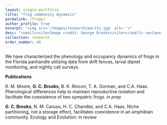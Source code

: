 ```yaml
---
layout: single-portfolio
title: "frog community dynamics"
permalink: /frogs/
author_profile: true
excerpt: "<img src='/images/research/parity.jpg' alt=''>"
desc: "<small><cite>Image credit: George Brooks</cite></small> <p>Coexistence mechanisms and spatiotemporal dynamics of pond-breeding amphibians</p>"
collection: research
order_number: 40
---
```


We have characterized the phenology and occupancy dynamics of frogs in the Florida panhandle utilizing data from drift fences, larval dipnet monitoring, and nightly call surveys.  

**Publications**

R. M. Moore, **G. C. Brooks**, B. K. Rincon, T. A. Gorman, and C.A. Haas. Phenological differences help to maintain reproductive isolation and facilitate the coexistence of two sympatric frogs. _in prep_

**G. C. Brooks**, N. M. Caruso, H. C. Chandler, and C.A. Haas. Niche partitioning, not a storage effect, facilitates coexistence in an amphibian community. Ecology and Evolution: in review
